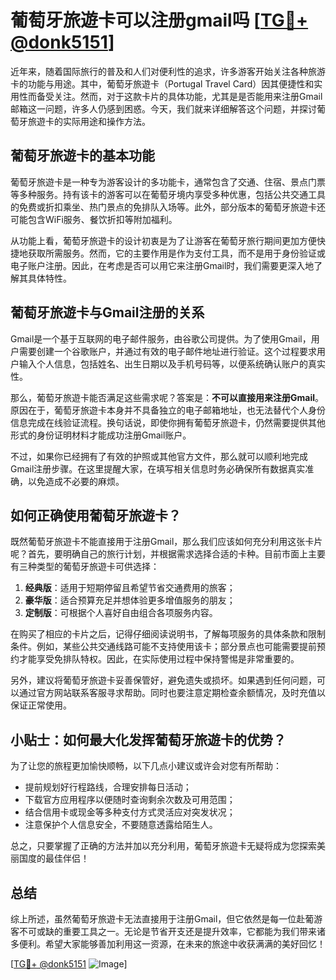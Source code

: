 # 葡萄牙旅遊卡可以注册gmail吗 [[TG💪+ @donk5151](https://t.me/s/donk5151)]

近年来，随着国际旅行的普及和人们对便利性的追求，许多游客开始关注各种旅游卡的功能与用途。其中，葡萄牙旅遊卡（Portugal Travel Card）因其便捷性和实用性而备受关注。然而，对于这款卡片的具体功能，尤其是是否能用来注册Gmail邮箱这一问题，许多人仍感到困惑。今天，我们就来详细解答这个问题，并探讨葡萄牙旅遊卡的实际用途和操作方法。

## 葡萄牙旅遊卡的基本功能

葡萄牙旅遊卡是一种专为游客设计的多功能卡，通常包含了交通、住宿、景点门票等多种服务。持有该卡的游客可以在葡萄牙境内享受多种优惠，包括公共交通工具的免费或折扣乘坐、热门景点的免排队入场等。此外，部分版本的葡萄牙旅遊卡还可能包含WiFi服务、餐饮折扣等附加福利。

从功能上看，葡萄牙旅遊卡的设计初衷是为了让游客在葡萄牙旅行期间更加方便快捷地获取所需服务。然而，它的主要作用是作为支付工具，而不是用于身份验证或电子账户注册。因此，在考虑是否可以用它来注册Gmail时，我们需要更深入地了解其具体特性。

## 葡萄牙旅遊卡与Gmail注册的关系

Gmail是一个基于互联网的电子邮件服务，由谷歌公司提供。为了使用Gmail，用户需要创建一个谷歌账户，并通过有效的电子邮件地址进行验证。这个过程要求用户输入个人信息，包括姓名、出生日期以及手机号码等，以便系统确认账户的真实性。

那么，葡萄牙旅遊卡能否满足这些需求呢？答案是：**不可以直接用来注册Gmail**。原因在于，葡萄牙旅遊卡本身并不具备独立的电子邮箱地址，也无法替代个人身份信息完成在线验证流程。换句话说，即使你拥有葡萄牙旅遊卡，仍然需要提供其他形式的身份证明材料才能成功注册Gmail账户。

不过，如果你已经拥有了有效的护照或其他官方文件，那么就可以顺利地完成Gmail注册步骤。在这里提醒大家，在填写相关信息时务必确保所有数据真实准确，以免造成不必要的麻烦。

## 如何正确使用葡萄牙旅遊卡？

既然葡萄牙旅遊卡不能直接用于注册Gmail，那么我们应该如何充分利用这张卡片呢？首先，要明确自己的旅行计划，并根据需求选择合适的卡种。目前市面上主要有三种类型的葡萄牙旅遊卡可供选择：

1. **经典版**：适用于短期停留且希望节省交通费用的旅客；
2. **豪华版**：适合预算充足并想体验更多增值服务的朋友；
3. **定制版**：可根据个人喜好自由组合各项服务内容。

在购买了相应的卡片之后，记得仔细阅读说明书，了解每项服务的具体条款和限制条件。例如，某些公共交通线路可能不支持使用该卡；部分景点也可能需要提前预约才能享受免排队特权。因此，在实际使用过程中保持警惕是非常重要的。

另外，建议将葡萄牙旅遊卡妥善保管好，避免遗失或损坏。如果遇到任何问题，可以通过官方网站联系客服寻求帮助。同时也要注意定期检查余额情况，及时充值以保证正常使用。

## 小贴士：如何最大化发挥葡萄牙旅遊卡的优势？

为了让您的旅程更加愉快顺畅，以下几点小建议或许会对您有所帮助：

- 提前规划好行程路线，合理安排每日活动；
- 下载官方应用程序以便随时查询剩余次数及可用范围；
- 结合信用卡或现金等多种支付方式灵活应对突发状况；
- 注意保护个人信息安全，不要随意透露给陌生人。

总之，只要掌握了正确的方法并加以充分利用，葡萄牙旅遊卡无疑将成为您探索美丽国度的最佳伴侣！

## 总结

综上所述，虽然葡萄牙旅遊卡无法直接用于注册Gmail，但它依然是每一位赴葡游客不可或缺的重要工具之一。无论是节省开支还是提升效率，它都能为我们带来诸多便利。希望大家能够善加利用这一资源，在未来的旅途中收获满满的美好回忆！

[[TG💪+ @donk5151](https://t.me/s/donk5151) ![Image](https://i.postimg.cc/rwNCRYN7/Snipaste-2025-04-30-17-27-05.png)]